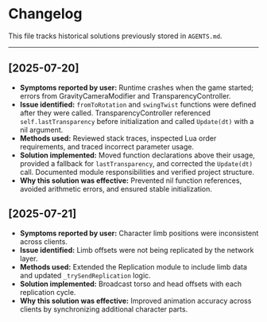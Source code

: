 # Changelog

This file tracks historical solutions previously stored in `AGENTS.md`.

---

## [2025-07-20]

- **Symptoms reported by user:** Runtime crashes when the game started; errors from GravityCameraModifier and TransparencyController.
- **Issue identified:** `fromToRotation` and `swingTwist` functions were defined after they were called. TransparencyController referenced `self.lastTransparency` before initialization and called `Update(dt)` with a nil argument.
- **Methods used:** Reviewed stack traces, inspected Lua order requirements, and traced incorrect parameter usage.
- **Solution implemented:** Moved function declarations above their usage, provided a fallback for `lastTransparency`, and corrected the `Update(dt)` call. Documented module responsibilities and verified project structure.
- **Why this solution was effective:** Prevented nil function references, avoided arithmetic errors, and ensured stable initialization.

## [2025-07-21]

- **Symptoms reported by user:** Character limb positions were inconsistent across clients.
- **Issue identified:** Limb offsets were not being replicated by the network layer.
- **Methods used:** Extended the Replication module to include limb data and updated `_trySendReplication` logic.
- **Solution implemented:** Broadcast torso and head offsets with each replication cycle.
- **Why this solution was effective:** Improved animation accuracy across clients by synchronizing additional character parts.
